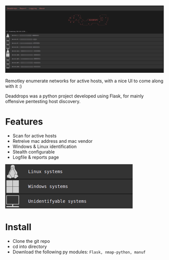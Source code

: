 ![sample](https://github.com/Xeonrx/deaddrops/blob/main/img/sample.png)

Remotley enumerate networks for active hosts, with a nice UI to come along with it :)

Deaddrops was a python project developed using Flask, for mainly offensive pentesting host discovery.

# Features
- Scan for active hosts
- Retreive mac address and mac vendor
- Windows & Linux identification
- Stealth configurable
- Logfile & reports page

![osinfo](https://github.com/Xeonrx/deaddrops/blob/main/img/OSinfo.png)

# Install
- Clone the git repo
- cd into directory
- Download the following py modules: `Flask, nmap-python, manuf`
